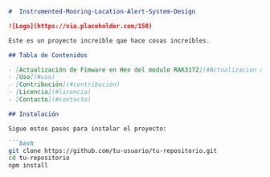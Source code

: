 
```markdown
#  Instrumented-Mooring-Location-Alert-System-Design

![Logo](https://via.placeholder.com/150)

Este es un proyecto increíble que hace cosas increíbles.

## Tabla de Contenidos

- [Actualización de Fimware en Hex del modulo RAK3172](#Actualizacion de Fimware)
- [Uso](#uso)
- [Contribución](#contribución)
- [Licencia](#licencia)
- [Contacto](#contacto)

## Instalación

Sigue estos pasos para instalar el proyecto:

```bash
git clone https://github.com/tu-usuario/tu-repositorio.git
cd tu-repositorio
npm install
